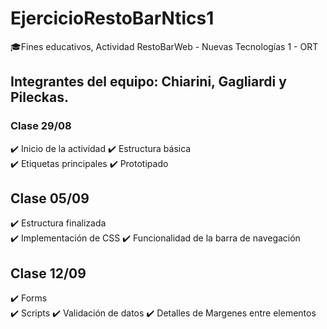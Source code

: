 # EjercicioRestoBarNtics1
🎓Fines educativos, Actividad RestoBarWeb - Nuevas Tecnologías 1 - ORT

## Integrantes del equipo: Chiarini, Gagliardi y Pileckas. 

### Clase 29/08 
✔️ Inicio de la actividad 
✔️ Estructura básica  
✔️ Etiquetas principales
✔️ Prototipado
 
 
 ## Clase 05/09
 ✔️ Estructura finalizada  
 ‍✔️ Implementación de CSS 
 ✔️ Funcionalidad de la barra de navegación 
 
 ## Clase 12/09
✔️  Forms  
✔️  Scripts
✔️  Validación de datos
✔️  Detalles de Margenes entre elementos
